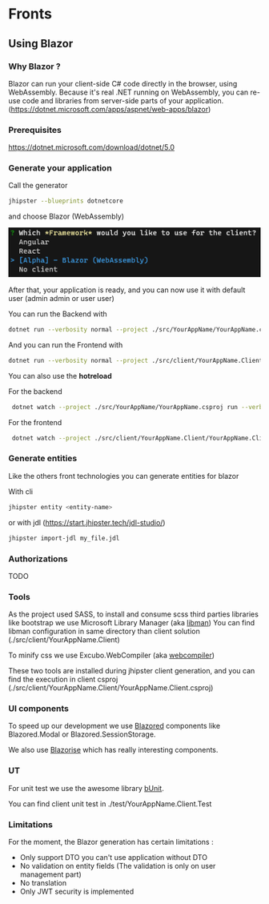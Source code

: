 # Fronts 

## Using Blazor

### Why Blazor ? 

Blazor can run your client-side C# code directly in the browser, using WebAssembly. Because it's real .NET running on WebAssembly, you can re-use code and libraries from server-side parts of your application. (https://dotnet.microsoft.com/apps/aspnet/web-apps/blazor)

### Prerequisites

https://dotnet.microsoft.com/download/dotnet/5.0

### Generate your application 

Call the generator

```bash
jhipster --blueprints dotnetcore
```

and choose Blazor (WebAssembly)

![front-choice](../assets/blazor-choice.png)

After that, your application is ready, and you can now use it with default user (admin admin or user user)

You can run the Backend with 

```bash
dotnet run --verbosity normal --project ./src/YourAppName/YourAppName.csproj
```

And you can run the Frontend with 

```bash
dotnet run --verbosity normal --project ./src/client/YourAppName.Client/YourAppName.Client.csproj
```

You can also use the **hotreload**

For the backend 
```bash
 dotnet watch --project ./src/YourAppName/YourAppName.csproj run --verbosity normal
 ```
 For the frontend 
```bash
 dotnet watch --project ./src/client/YourAppName.Client/YourAppName.Client.csproj run --verbosity normal
 ```

### Generate entities 

Like the others front technologies you can generate entities for blazor

With cli 
```bash
jhipster entity <entity-name>
```

or with jdl (https://start.jhipster.tech/jdl-studio/)
```bash
jhipster import-jdl my_file.jdl
```

### Authorizations

TODO

### Tools 

As the project used SASS, to install and consume scss third parties libraries like bootstrap we use Microsoft Library Manager (aka [libman](https://github.com/aspnet/LibraryManager)) 
You can find libman configuration in same directory than client solution (./src/client/YourAppName.Client)

To minify css we use Excubo.WebCompiler (aka [webcompiler](https://github.com/excubo-ag/WebCompiler))

These two tools are installed during jhipster client generation, and you can find the execution in client csproj (./src/client/YourAppName.Client/YourAppName.Client.csproj)

### UI components 

To speed up our development we use [Blazored](https://github.com/Blazored) components like Blazored.Modal or Blazored.SessionStorage. 

We also use [Blazorise](https://github.com/stsrki/Blazorise) which has really interesting components.

### UT 

For unit test we use the awesome library [bUnit](https://github.com/egil/bUnit).

You can find client unit test in ./test/YourAppName.Client.Test

### Limitations 

For the moment, the Blazor generation has certain limitations : 

- Only support DTO you can't use application without DTO 
- No validation on entity fields (The validation is only on user management part)
- No translation 
- Only JWT security is implemented 
